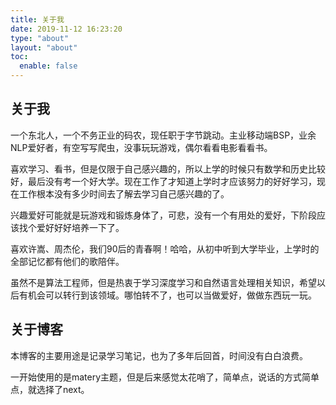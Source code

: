 ```yaml
---
title: 关于我
date: 2019-11-12 16:23:20
type: "about"
layout: "about"
toc:
  enable: false
---
```


## 关于我

一个东北人，一个不务正业的码农，现任职于字节跳动。主业移动端BSP，业余NLP爱好者，有空写写爬虫，没事玩玩游戏，偶尔看看电影看看书。

喜欢学习、看书，但是仅限于自己感兴趣的，所以上学的时候只有数学和历史比较好，最后没有考一个好大学。现在工作了才知道上学时才应该努力的好好学习，现在工作根本没有多少时间去了解去学习自己感兴趣的了。

兴趣爱好可能就是玩游戏和锻炼身体了，可悲，没有一个有用处的爱好，下阶段应该找个爱好好好培养一下了。

喜欢许嵩、周杰伦，我们90后的青春啊！哈哈，从初中听到大学毕业，上学时的全部记忆都有他们的歌陪伴。

虽然不是算法工程师，但是热衷于学习深度学习和自然语言处理相关知识，希望以后有机会可以转行到该领域。哪怕转不了，也可以当做爱好，做做东西玩一玩。

## 关于博客

本博客的主要用途是记录学习笔记，也为了多年后回首，时间没有白白浪费。

一开始使用的是matery主题，但是后来感觉太花哨了，简单点，说话的方式简单点，就选择了next。

